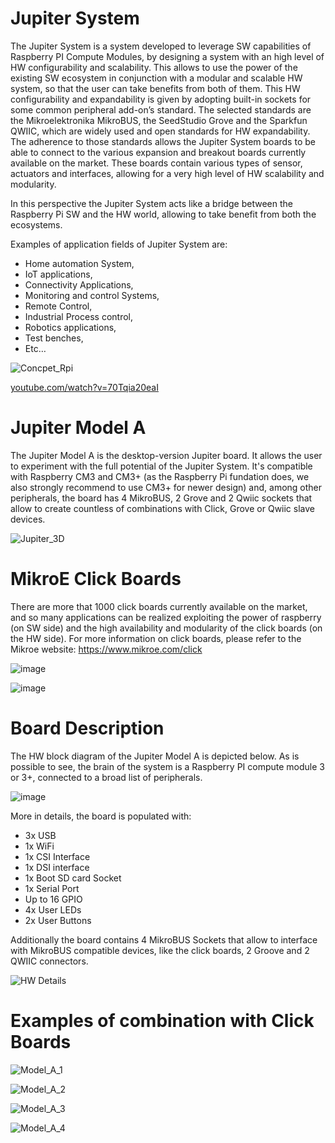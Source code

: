 # Jupiter System
The Jupiter System is a system developed to leverage SW capabilities of Raspberry PI Compute Modules, by designing a system with an high level of HW configurability and scalability. This allows to use the power of the existing SW ecosystem in conjunction with a modular and scalable HW system, so that the user can take benefits from both of them. This HW configurability and expandability is given by adopting built-in sockets for some common peripheral add-on’s standard. The selected standards are the Mikroelektronika MikroBUS, the SeedStudio Grove and the Sparkfun QWIIC, which are widely used and open standards for HW expandability. The adherence to those standards allows the Jupiter System boards to be able to connect to the various expansion and breakout boards currently available on the market. These boards contain various types of sensor, actuators and interfaces, allowing for a very high level of HW scalability and modularity.

In this perspective the Jupiter System acts like a bridge between the Raspberry Pi SW and the HW world, allowing to take benefit from both the ecosystems.

Examples of application fields of Jupiter System are:
- Home automation System,
- IoT applications,
- Connectivity Applications,
- Monitoring and control Systems,
- Remote Control,
- Industrial Process control,
- Robotics applications,
- Test benches,
- Etc…

![Concpet_Rpi](https://github.com/user-attachments/assets/4f50c7ee-99d1-4e0b-86d8-68531f1a7dc0)

[youtube.com/watch?v=70Tqia20eaI](https://www.youtube.com/watch?v=70Tqia20eaI)

# Jupiter Model A
The Jupiter Model A is the desktop-version Jupiter board. It allows the user to experiment with the full potential of the Jupiter System. It's compatible with Raspberry CM3 and CM3+ (as the Raspberry Pi fundation does, we also strongly recommend to use CM3+ for newer design) and, among other peripherals, the board has 4 MikroBUS, 2 Grove and 2 Qwiic sockets that allow to create countless of combinations with Click, Grove or Qwiic slave devices.

![Jupiter_3D](https://github.com/user-attachments/assets/6269e6c5-bbda-419f-be29-fb92d93a21d0)

# MikroE Click Boards
There are more that 1000 click boards currently available on the market, and so many applications can be realized exploiting the power of raspberry (on SW side) and the high availability and modularity of the click boards (on the HW side).
For more information on click boards, please refer to the Mikroe website: https://www.mikroe.com/click

![image](https://github.com/user-attachments/assets/5eba9dcd-c13d-449b-9d62-1dbc29640541)

![image](https://github.com/user-attachments/assets/d2e5a5f8-2557-4627-ae3a-b3013fee6801)

# Board Description
The HW block diagram of the Jupiter Model A is depicted below. As is possible to see, the brain of the system is a Raspberry PI compute module 3 or 3+, connected to a broad list of peripherals. 

![image](https://github.com/user-attachments/assets/90d14afe-ce23-48c2-a1d1-a35c04a4e913)

More in details, the board is populated with:
-	3x USB
-	1x WiFi
-	1x CSI Interface
-	1x DSI interface
-	1x Boot SD card Socket
-	1x Serial Port
-	Up to 16 GPIO
-	4x User LEDs
-	2x User Buttons

Additionally the board contains 4 MikroBUS Sockets that allow to interface with MikroBUS compatible devices, like the click boards, 2 Groove and 2 QWIIC connectors.

![HW Details](https://github.com/user-attachments/assets/bb3d812f-4de0-4efc-9f18-a8bb5bc2406e)

# Examples of combination with Click Boards

![Model_A_1](https://github.com/user-attachments/assets/0e7b0a4b-f9dd-4f82-bbbb-bc93b9b51a1b)

![Model_A_2](https://github.com/user-attachments/assets/a3eb4d0b-5ce9-481d-ad64-b5e6420ba2ad)

![Model_A_3](https://github.com/user-attachments/assets/03590b59-1ddd-4aab-b274-70e4af47f841)

![Model_A_4](https://github.com/user-attachments/assets/a8c017a4-55c4-4226-9d34-a5bf99c5e708)
